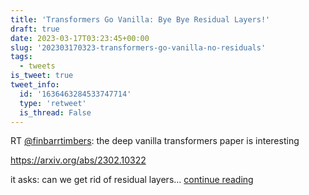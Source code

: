 ```yaml
---
title: 'Transformers Go Vanilla: Bye Bye Residual Layers!'
draft: true
date: 2023-03-17T03:23:45+00:00
slug: '202303170323-transformers-go-vanilla-no-residuals'
tags:
  - tweets
is_tweet: true
tweet_info:
  id: '1636463284533747714'
  type: 'retweet'
  is_thread: False
---
```




RT [@finbarrtimbers](https://x.com/finbarrtimbers): the deep vanilla transformers paper is interesting

<https://arxiv.org/abs/2302.10322>

it asks: can we get rid of residual layers… [continue reading](https://x.com/sytelus/status/1636463284533747714)
